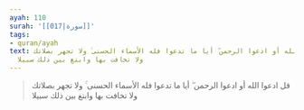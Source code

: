 ```yaml
---
ayah: 110
surah: '[[017|سورة]]'
tags:
- quran/ayah
text: قل ادعوا الله أو ادعوا الرحمن ۖ أيا ما تدعوا فله الأسماء الحسنى ۚ ولا تجهر بصلاتك
  ولا تخافت بها وابتغ بين ذلك سبيلا
---
```

> قل ادعوا الله أو ادعوا الرحمن ۖ أيا ما تدعوا فله الأسماء الحسنى ۚ ولا تجهر بصلاتك ولا تخافت بها وابتغ بين ذلك سبيلا
